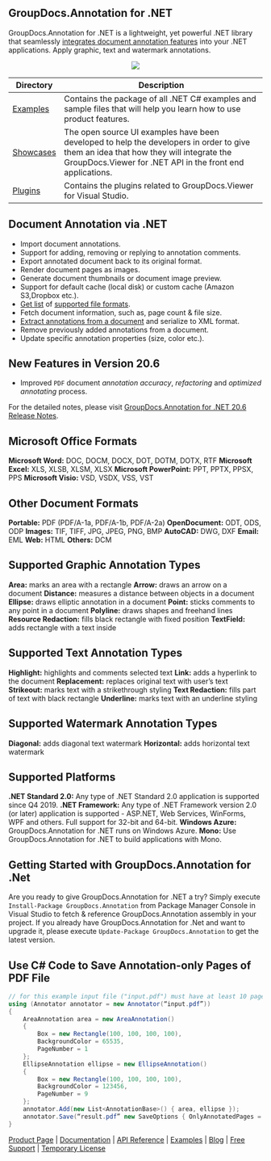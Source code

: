 ## GroupDocs.Annotation for .NET

GroupDocs.Annotation for .NET is a lightweight, yet powerful .NET library that seamlessly [integrates document annotation features](https://products.groupdocs.com/annotation/net) into your .NET applications. Apply graphic, text and watermark annotations.

<p align="center">

  <a title="Download complete GroupDocs.Annotation for .NET source code" href="https://github.com/groupdocs-annotation/GroupDocs.Annotation-for-.NET/archive/master.zip">
	<img src="https://raw.github.com/AsposeExamples/java-examples-dashboard/master/images/downloadZip-Button-Large.png" />
  </a>
</p>

Directory | Description
--------- | -----------
[Examples](https://github.com/groupdocs-annotation/GroupDocs.Annotation-for-.NET/tree/master/Examples)  | Contains the package of all .NET C# examples and sample files that will help you learn how to use product features.
[Showcases](https://github.com/groupdocs-annotation/GroupDocs.Annotation-for-.NET/tree/master/Showcases)  | The open source UI examples have been developed to help the developers in order to give them an idea that how they will integrate the GroupDocs.Viewer for .NET API in the front end applications. 
[Plugins](https://github.com/groupdocs-Annotation/GroupDocs.Annotation-for-.NET/tree/master/Plugins/)  | Contains the plugins related to GroupDocs.Viewer for Visual Studio.

## Document Annotation via .NET

- Import document annotations.
- Support for adding, removing or replying to annotation comments.
- Export annotated document back to its original format.
- Render document pages as images.
- Generate document thumbnails or document image preview.
- Support for default cache (local disk) or custom cache (Amazon S3,Dropbox etc.).
- [Get list](https://docs.groupdocs.com/display/annotationnet/Get+supported+file+formats) of [supported file formats](https://docs.groupdocs.com/display/annotationnet/Supported+Document+Formats).
- Fetch document information, such as, page count & file size.
- [Extract annotations from a document](https://docs.groupdocs.com/display/annotationnet/Extract+annotations+from+document) and serialize to XML format.
- Remove previously added annotations from a document.
- Update specific annotation properties (size, color etc.).

## New Features in Version 20.6

- Improved `PDF` document *annotation accuracy*, *refactoring* and *optimized annotating* process.

For the detailed notes, please visit [GroupDocs.Annotation for .NET 20.6 Release Notes](https://docs.groupdocs.com/display/annotationnet/GroupDocs.Annotation+for+.NET+20.6+Release+Notes).

## Microsoft Office Formats

**Microsoft Word:** DOC, DOCM, DOCX, DOT, DOTM, DOTX, RTF
**Microsoft Excel:** XLS, XLSB, XLSM, XLSX
**Microsoft PowerPoint:** PPT, PPTX, PPSX, PPS
**Microsoft Visio:** VSD, VSDX, VSS, VST

## Other Document Formats

**Portable:** PDF (PDF/A-1a, PDF/A-1b, PDF/A-2a)
**OpenDocument:** ODT, ODS, ODP
**Images:** TIF, TIFF, JPG, JPEG, PNG, BMP
**AutoCAD:** DWG, DXF
**Email:** EML
**Web:** HTML
**Others:** DCM

## Supported Graphic Annotation Types

**Area:** marks an area with a rectangle
**Arrow:** draws an arrow on a document
**Distance:** measures a distance between objects in a document
**Ellipse:** draws elliptic annotation in a document
**Point:** sticks comments to any point in a document
**Polyline:** draws shapes and freehand lines
**Resource Redaction:** fills black rectangle with fixed position
**TextField:** adds rectangle with a text inside

## Supported Text Annotation Types

**Highlight:** highlights and comments selected text
**Link:** adds a hyperlink to the document
**Replacement:** replaces original text with user’s text
**Strikeout:** marks text with a strikethrough styling
**Text Redaction:** fills part of text with black rectangle
**Underline:** marks text with an underline styling

## Supported Watermark Annotation Types

**Diagonal:** adds diagonal text watermark
**Horizontal:** adds horizontal text watermark

## Supported Platforms

**.NET Standard 2.0:** Any type of .NET Standard 2.0 application is supported since Q4 2019.
**.NET Framework:** Any type of .NET Framework version 2.0 (or later) application is supported - ASP.NET, Web Services, WinForms, WPF and others. Full support for 32-bit and 64-bit.
**Windows Azure:** GroupDocs.Annotation for .NET runs on Windows Azure.
**Mono:** Use GroupDocs.Annotation for .NET to build applications with Mono.

## Getting Started with GroupDocs.Annotation for .Net

Are you ready to give GroupDocs.Annotation for .NET a try? Simply execute `Install-Package GroupDocs.Annotation` from Package Manager Console in Visual Studio to fetch & reference GroupDocs.Annotation assembly in your project. If you already have GroupDocs.Annotation for .Net and want to upgrade it, please execute `Update-Package GroupDocs.Annotation` to get the latest version.

## Use C# Code to Save Annotation-only Pages of PDF File

```csharp
// for this example input file ("input.pdf") must have at least 10 pages
using (Annotator annotator = new Annotator(“input.pdf”))
{
    AreaAnnotation area = new AreaAnnotation()
    {
        Box = new Rectangle(100, 100, 100, 100),
        BackgroundColor = 65535,
        PageNumber = 1
    };
    EllipseAnnotation ellipse = new EllipseAnnotation()
    {
        Box = new Rectangle(100, 100, 100, 100),
        BackgroundColor = 123456,
        PageNumber = 9
    };
    annotator.Add(new List<AnnotationBase>() { area, ellipse });
    annotator.Save(“result.pdf” new SaveOptions { OnlyAnnotatedPages = true});
}
```

[Product Page](https://products.groupdocs.com/annotation/net) | [Documentation](https://docs.groupdocs.com/display/annotationnet/Home) | [API Reference](https://apireference.groupdocs.com/net/annotation) | [Examples](https://github.com/groupdocs-annotation/GroupDocs.Annotation-for-.NET) | [Blog](https://blog.groupdocs.com/category/annotation/) | [Free Support](https://forum.groupdocs.com/c/annotation) | [Temporary License](https://purchase.groupdocs.com/temporary-license)
